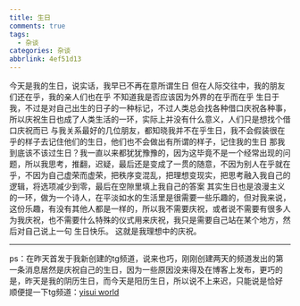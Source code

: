 ```yaml
---
title: 生日
comments: true
tags:
  - 杂谈
categories: 杂谈
abbrlink: 4ef51d13
---
```

今天是我的生日<!-- more -->，说实话，我早已不再在意所谓生日
但在人际交往中，我的朋友们还在乎，我的亲人们也在乎
不知道我是否应该因为外界的在乎而在乎
生日于我，不过是对自己出生的日子的一种标记，不过人类总会找各种借口庆祝各种事，所以庆祝生日也成了人类生活的一环，实际上并没有什么意义，人们只是想找个借口庆祝而已
与我关系最好的几位朋友，都知晓我并不在乎生日，我不会假装很在乎的样子去记住他们的生日，他们也不会做出有所谓的样子，记住我的生日
那我到底该不该过生日？我一直以来都犹犹豫豫的，因为这毕竟不是一个经常出现的问题，所以我思考，推翻，迟疑，最后还是变成了一贯的随意，不因为别人在乎就在乎，不因为自己虚荣而虚荣，把秩序变混乱，把理想变现实，把思考融入我自己的逻辑，将选项减少到零，最后在空隙里填上我自己的答案
其实生日也是浪漫主义的一环，做为一个诗人，在平淡如水的生活里是很需要一些乐趣的，但对我来说，这份乐趣，有没有其他人都是一样的，所以我不需要庆祝，或者说不需要有很多人为我庆祝，也不需要什么特殊的仪式用来庆祝，我只是需要自己站在某个地方，然后对自己说上一句
生日快乐。
这就是我理想中的庆祝。

---

ps：在昨天首发于我新创建的tg频道，说来也巧，刚刚创建两天的频道发出的第一条消息居然是庆祝自己的生日，因为一些原因没来得及在博客上发布，更巧的是，昨天是我的阴历生日，而今天是阳历生日，所以说不上来迟，只能说是恰好
顺便提一下tg频道：[yisui world](https://t.me/zhangyisui)
